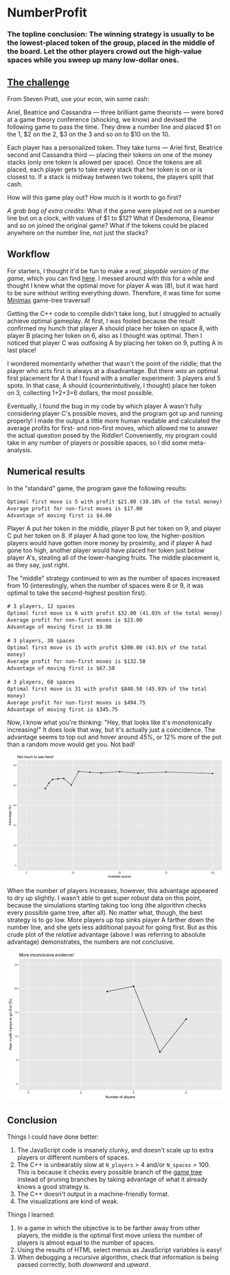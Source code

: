 # NumberProfit

### The topline conclusion: The winning strategy is usually to be the lowest-placed token of the group, placed in the middle of the board. Let the other players crowd out the high-value spaces while you sweep up many low-dollar ones.

## [The challenge](https://fivethirtyeight.com/features/step-1-game-theory-step-2-step-3-profit/)
From Steven Pratt, use your econ, win some cash:

Ariel, Beatrice and Cassandra — three brilliant game theorists — were bored at a game theory conference (shocking, we know) and devised the following game to pass the time. They drew a number line and placed $1 on the 1, $2 on the 2, $3 on the 3 and so on to $10 on the 10.

Each player has a personalized token. They take turns — Ariel first, Beatrice second and Cassandra third — placing their tokens on one of the money stacks (only one token is allowed per space). Once the tokens are all placed, each player gets to take every stack that her token is on or is closest to. If a stack is midway between two tokens, the players split that cash.

How will this game play out? How much is it worth to go first?

*A grab bag of extra credits:* What if the game were played not on a number line but on a clock, with values of $1 to $12? What if Desdemona, Eleanor and so on joined the original game? What if the tokens could be placed anywhere on the number line, not just the stacks?

## Workflow
For starters, I thought it'd be fun to make a *real, playable version of the game*, which you can find [here](https://johncmerfeld.github.io/numberProfit.html). I messed around with this for a while and thought I knew what the optimal move for player A was (8), but it was hard to be sure without writing everything down. Therefore, it was time for some [Minimax](https://en.wikipedia.org/wiki/Minimax) game-tree traversal!

Getting the C++ code to compile didn't take long, but I struggled to actually achieve optimal gameplay. At first, I was fooled because the result confirmed my hunch that player A should place her token on space 8, with player B placing her token on 6, also as I thought was optimal. Then I noticed that player C was outfoxing A by placing her token on 9, putting A in last place!

I wondered momentarily whether that wasn't the point of the riddle; that the player who acts first is always at a disadvantage. But there *was* an optimal first placement for A that I found with a smaller experiment: 3 players and 5 spots. In that case, A should (counterintuitively, I thought) place her token on 3, collecting 1+2+3=6 dollars, the most possible.

Eventually, I found the bug in my code by which player A wasn't fully considering player C's possible moves, and the program got up and running properly! I made the output a little more human readable and calculated the average profits for first- and non-first moves, which allowed me to answer the actual question posed by the Riddler! Conveniently, my program could take in any number of players or possible spaces, so I did some meta-analysis.

## Numerical results

In the "standard" game, the program gave the following results:
```
Optimal first move is 5 with profit $21.00 (38.18% of the total money)
Average profit for non-first moves is $17.00
Advantage of moving first is $4.00
```
Player A put her token in the middle, player B put her token on 9, and player C put her token on 8. If player A had gone too low, the higher-position players would have gotten more money by proximity, and if player A had gone too high, another player would have placed her token just below player A's, stealing all of the lower-hanging fruits. The middle placement is, as they say, just right.

The "middle" strategy continued to win as the number of spaces increased from 10 (interestingly, when the number of spaces were 8 or 9, it was optimal to take the second-highest position first).
```
# 3 players, 12 spaces
Optimal first move is 6 with profit $32.00 (41.03% of the total money)
Average profit for non-first moves is $23.00
Advantage of moving first is $9.00

# 3 players, 30 spaces
Optimal first move is 15 with profit $200.00 (43.01% of the total money)
Average profit for non-first moves is $132.50
Advantage of moving first is $67.50

# 3 players, 60 spaces
Optimal first move is 31 with profit $840.50 (45.93% of the total money)
Average profit for non-first moves is $494.75
Advantage of moving first is $345.75
```
Now, I know what you're thinking: "Hey, that looks like it's monotonically increasing!" It does look that way, but it's actually just a coincidence. The advantage seems to top out and hover around 45%, or 12% more of the pot than a random move would get you. Not bad!

![Unimpressive spaces plot](UnimpressivePlot.png)

When the number of players increases, however, this advantage appeared to dry up slightly. I wasn't able to get super robust data on this point, because the simulations starting taking too long (the algorithm checks every possible game tree, after all). No matter what, though, the best strategy is to go low. More players up top sinks player A farther down the number line, and she gets less additional payout for going first. But as this crude plot of the *relative* advantage (above I was referring to absolute advantage) demonstrates, the numbers are not conclusive.

![Unimpressive spaces plot](playerPlot.png)

## Conclusion
Things I could have done better:
  1. The JavaScript code is insanely clunky, and doesn't scale up to extra players or different numbers of spaces.
  2. The C++ is unbearably slow at `N_players` > 4 and/or `N_spaces` > 100. This is because it checks every possible branch of the [game tree](https://en.wikipedia.org/wiki/Game_tree) instead of pruning branches by taking advantage of what it already knows a good strategy is.
  3. The C++ doesn't output in a machine-friendly format.
  4. The visualizations are kind of weak.

Things I learned:
  1. In a game in which the objective is to be farther away from other players, the middle is the optimal first move unless the number of players is almost equal to the number of spaces.  
  2. Using the results of HTML select menus as JavaScript variables is easy!
  3. When debugging a recursive algorithm, check that information is being passed correctly, both *downward* and *upward*.
